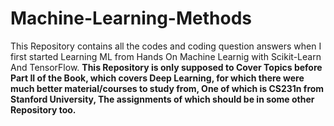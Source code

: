 # Machine-Learning-Methods
This Repository contains all the codes and coding question answers when I first started Learning ML from Hands On Machine Learnig with Scikit-Learn And TensorFlow.
**This Repository is only supposed to Cover Topics before Part II of the Book, which covers Deep Learning, for which there were much better material/courses to study from,
One of which is CS231n from Stanford University, The assignments of which should be in some other Repository too.**
